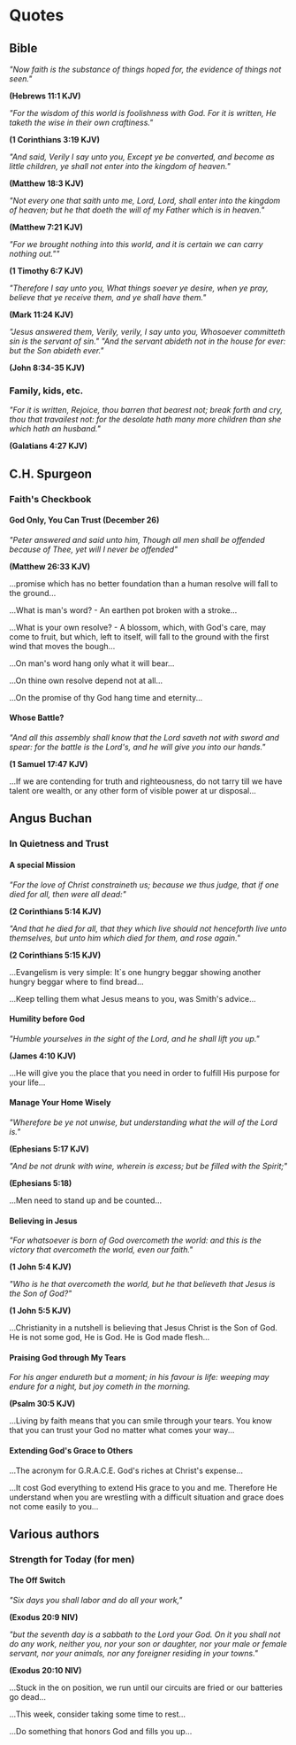 # Quotes

## Bible

*"Now faith is the substance of things hoped for, the evidence of things not seen."*

**(Hebrews 11:1 KJV)**

*"For the wisdom of this world is foolishness with God. For it is written, He taketh the wise in their own craftiness."*

**(1 Corinthians 3:19 KJV)**

*"And said, Verily I say unto you, Except ye be converted, and become as little children, ye shall not enter into the kingdom of heaven."*

**(Matthew 18:3 KJV)**

*"Not every one that saith unto me, Lord, Lord, shall enter into the kingdom of heaven; but he that doeth the will of my Father which is in heaven."*

**(Matthew 7:21 KJV)**

*"For we brought nothing into this world, and it is certain we can carry nothing out.""*

**(1 Timothy 6:7 KJV)**

*"Therefore I say unto you, What things soever ye desire, when ye pray, believe that ye receive them, and ye shall have them."*

**(Mark 11:24 KJV)**

*"Jesus answered them, Verily, verily, I say unto you, Whosoever committeth sin is the servant of sin."*
*"And the servant abideth not in the house for ever: but the Son abideth ever."*

**(John 8:34-35 KJV)**

### Family, kids, etc.

*"For it is written, Rejoice, thou barren that bearest not; break forth and cry, thou that travailest not: for the desolate hath many more children than she which 
hath an husband."*

**(Galatians 4:27 KJV)**

## C.H. Spurgeon

### Faith's Checkbook

#### God Only, You Can Trust (December 26)

*"Peter answered and said unto him, Though all men shall be offended because of Thee, yet will I never be offended"*

**(Matthew 26:33 KJV)**

...promise which has no better foundation than a human resolve will fall to the ground...

...What is man's word? - An earthen pot broken with a stroke...

...What is your own resolve? - A blossom, which, with God's care, may come to fruit, but which, left to itself, will fall to the ground with the first wind 
that moves the bough...

...On man's word hang only what it will bear... 

...On thine own resolve depend not at all...

...On the promise of thy God hang time and eternity...

#### Whose Battle?

*"And all this assembly shall know that the Lord saveth not with sword and spear: for the battle is the Lord's, and he will give you into our hands."*

**(1 Samuel 17:47 KJV)**

...If we are contending for truth and righteousness, do not tarry till we have talent ore wealth, or any other form of visible power at ur disposal...

## Angus Buchan

### In Quietness and Trust

#### A special Mission

*"For the love of Christ constraineth us; because we thus judge, that if one died for all, then were all dead:"*

**(2 Corinthians 5:14 KJV)**

*"And that he died for all, that they which live should not henceforth live unto themselves, but unto him which died for them, and rose again."*

**(2 Corinthians 5:15 KJV)**

...Evangelism is very simple: It`s one hungry beggar showing another hungry beggar where to find bread...

...Keep telling them what Jesus means to you, was Smith's advice...

#### Humility before God

*"Humble yourselves in the sight of the Lord, and he shall lift you up."*

**(James 4:10 KJV)**

...He will give you the place that you need in order to fulfill His purpose for your life...

#### Manage Your Home Wisely

*"Wherefore be ye not unwise, but understanding what the will of the Lord is."*

**(Ephesians 5:17 KJV)**

*"And be not drunk with wine, wherein is excess; but be filled with the Spirit;"*

**(Ephesians 5:18)**

...Men need to stand up and be counted...

#### Believing in Jesus

*"For whatsoever is born of God overcometh the world: and this is the victory that overcometh the world, even our faith."*

**(1 John 5:4 KJV)**

*"Who is he that overcometh the world, but he that believeth that Jesus is the Son of God?"*

**(1 John 5:5 KJV)**

...Christianity in a nutshell is believing that Jesus Christ is the Son of God. He is not some god, He is God. He is God made flesh...

#### Praising God through My Tears

*For his anger endureth but a moment; in his favour is life: weeping may endure for a night, but joy cometh in the morning.*

**(Psalm 30:5 KJV)**

...Living by faith means that you can smile through your tears. You know that you can trust your God no matter what comes your way...

#### Extending God's Grace to Others

...The acronym for G.R.A.C.E. God's riches at Christ's expense...

...It cost God everything to extend His grace to you and me. Therefore He understand when you are wrestling with a difficult situation and grace does not come easily to you...

## Various authors

### Strength for Today (for men)

#### The Off Switch

*"Six days you shall labor and do all your work,"*

**(Exodus 20:9 NIV)**

*"but the seventh day is a sabbath to the Lord your God. On it you shall not do any work, neither you, nor your son or daughter, nor your male or female 
servant, nor your animals, nor any foreigner residing in your towns."*

**(Exodus 20:10 NIV)**

...Stuck in the on position, we run until our circuits are fried or our batteries go dead...

...This week, consider taking some time to rest...

...Do something that honors God and fills you up...
